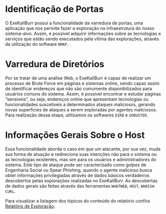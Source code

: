 # Identificação de Portas

O ExeKaliBurr possui a funcionalidade da varredura de portas, uma aplicação que nos permite fazer a exploração na infraestrutura do nosso sistema-alvo. Assim, é possível adquirir informações sobre as tecnologias e serviços que estão sendo executados pela vítima das explorações, através da utilização do software `NMAP`.

# Varredura de Diretórios

Por se tratar de uma análise Web, o ExeKaliBurr é capaz de realizar um processo de Brute Force em páginas e sistemas online, sendo capaz assim de identificar endereços que não são comumente disponibilizados para usuários comuns do sistema. Assim, é possível encontrar e estudar páginas “sensíveis”, ou seja, endereços online que apresentam tecnologias ou funcionalidades suscetíveis a determinados ataques maliciosos, gerando novas superfícies de ataques a serem exploradas por agentes maliciosos. Para realização dessa etapa, utilizamos os softwares `DIRB` e `GOBUSTER`.

# Informações Gerais Sobre o Host

Essa funcionalidade aborda o caso em que um atacante, por sua vez, muda sua forma de atuação e redireciona suas intenções não para o sistema ou as tecnologias existentes, mas sim para os usuários e administradores do sistema. Este tipo de ataque pode ser caracterizado como golpes de Engenharia Social ou Spear Phishing, quando o agente malicioso busca obter informações privilegiadas através de dados básicos verdadeiros descobertos pelas explorações realizadas no ExeKaliBurr. As descobertas de dados gerais são feitas através das ferramentas `WHATWEB`, `HOST`, `WHOIS`e `CURL`.

Para visualizar a listagem dos tópicos do conteúdo do relatório confira [Relatório de Exploração](/Manual/reports.md).
